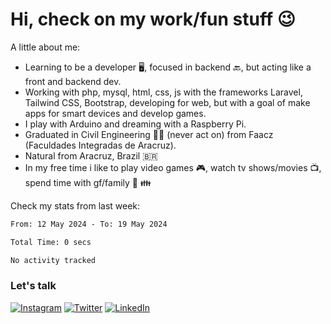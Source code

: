 # Hi, check on my work/fun stuff :wink:

A little about me:
- Learning to be a developer :desktop_computer:, focused in backend :back:, but acting like a front and backend dev.
- Working with php, mysql, html, css, js with the frameworks Laravel, Tailwind CSS, Bootstrap, developing for web, but with a goal of make apps for smart devices and develop games.
- I play with Arduino and dreaming with a Raspberry Pi.
- Graduated in Civil Engineering :man_student: (never act on) from Faacz (Faculdades Integradas de Aracruz).
- Natural from Aracruz, Brazil :brazil:
- In my free time i like to play video games :video_game:, watch tv shows/movies :tv:, spend time with gf/family :couple: :family:

Check my stats from last week:
<!--START_SECTION:waka-->

```txt
From: 12 May 2024 - To: 19 May 2024

Total Time: 0 secs

No activity tracked
```

<!--END_SECTION:waka-->

### Let's talk
[![Instagram](https://img.shields.io/badge/Instagram-E4405F?style=for-the-badge&logo=instagram&logoColor=white)](https://www.instagram.com/mateuslecchi/)
[![Twitter](https://img.shields.io/badge/Twitter-1DA1F2?style=for-the-badge&logo=twitter&logoColor=white)](https://twitter.com/mateuslecchi)
[![LinkedIn](https://img.shields.io/badge/LinkedIn-0077B5?style=for-the-badge&logo=linkedin&logoColor=white)](https://www.linkedin.com/in/mateuslecchi/)

